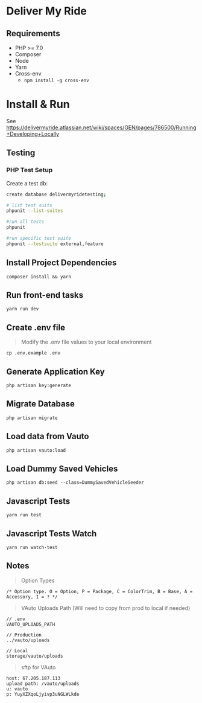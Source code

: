 # Deliver My Ride


## Requirements
- PHP >= 7.0
- Composer
- Node
- Yarn
- Cross-env
  - `npm install -g cross-env`
  
# Install & Run
See https://delivermyride.atlassian.net/wiki/spaces/GEN/pages/786500/Running+Developing+Locally

## Testing

### PHP Test Setup

Create a test db:
```bash
create database delivermyridetesting;
```

```bash
# list test suits
phpunit --list-suites

#run all tests
phpunit

#run specific test suite
phpunit --testsuite external,feature

```

## Install Project Dependencies
```
composer install && yarn
```

## Run front-end tasks
```
yarn run dev
```

## Create .env file
> Modify the .env file values to your local environment
```
cp .env.example .env
```

## Generate Application Key
```
php artisan key:generate
```

## Migrate Database
```
php artisan migrate
```

## Load data from Vauto
```
php artisan vauto:load 
```

## Load Dummy Saved Vehicles
```
php artisan db:seed --class=DummySavedVehicleSeeder
```

## Javascript Tests
```
yarn run test
```

## Javascript Tests Watch
```
yarn run watch-test
```

## Notes
> Option Types
```
/* Option type. O = Option, P = Package, C = ColorTrim, B = Base, A = Accessory, I = ? */
```

> VAuto Uploads Path (Will need to copy from prod to local if needed)
```
// .env
VAUTO_UPLOADS_PATH

// Production
../vauto/uploads

// Local
storage/vauto/uploads
```

> sftp for VAuto
```
host: 67.205.187.113
upload path: /vauto/uploads
u: vauto
p: YuyXZXqoLjyivp3uNGLWLkde
```
